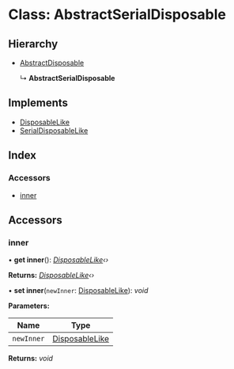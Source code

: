 
# Class: AbstractSerialDisposable

## Hierarchy

* [AbstractDisposable](abstractdisposable.md)

  ↳ **AbstractSerialDisposable**

## Implements

* [DisposableLike](../interfaces/disposablelike.md)
* [SerialDisposableLike](../interfaces/serialdisposablelike.md)

## Index

### Accessors

* [inner](abstractserialdisposable.md#inner)

## Accessors

###  inner

• **get inner**(): *[DisposableLike](../interfaces/disposablelike.md)‹›*

**Returns:** *[DisposableLike](../interfaces/disposablelike.md)‹›*

• **set inner**(`newInner`: [DisposableLike](../interfaces/disposablelike.md)): *void*

**Parameters:**

Name | Type |
------ | ------ |
`newInner` | [DisposableLike](../interfaces/disposablelike.md) |

**Returns:** *void*
